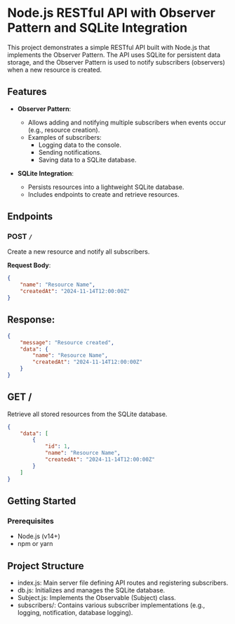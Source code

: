 # Node.js RESTful API with Observer Pattern and SQLite Integration

This project demonstrates a simple RESTful API built with Node.js that implements the Observer Pattern. The API uses SQLite for persistent data storage, and the Observer Pattern is used to notify subscribers (observers) when a new resource is created.

## Features

- **Observer Pattern**:

  - Allows adding and notifying multiple subscribers when events occur (e.g., resource creation).
  - Examples of subscribers:
    - Logging data to the console.
    - Sending notifications.
    - Saving data to a SQLite database.

- **SQLite Integration**:
  - Persists resources into a lightweight SQLite database.
  - Includes endpoints to create and retrieve resources.

## Endpoints

### POST `/`

Create a new resource and notify all subscribers.

**Request Body**:

```json
{
	"name": "Resource Name",
	"createdAt": "2024-11-14T12:00:00Z"
}
```

## Response:

```json
{
	"message": "Resource created",
	"data": {
		"name": "Resource Name",
		"createdAt": "2024-11-14T12:00:00Z"
	}
}
```

## GET /

Retrieve all stored resources from the SQLite database.

```json
{
	"data": [
		{
			"id": 1,
			"name": "Resource Name",
			"createdAt": "2024-11-14T12:00:00Z"
		}
	]
}
```

## Getting Started

### Prerequisites

- Node.js (v14+)
- npm or yarn

## Project Structure

- index.js: Main server file defining API routes and registering subscribers.
- db.js: Initializes and manages the SQLite database.
- Subject.js: Implements the Observable (Subject) class.
- subscribers/: Contains various subscriber implementations (e.g., logging, notification, database logging).
